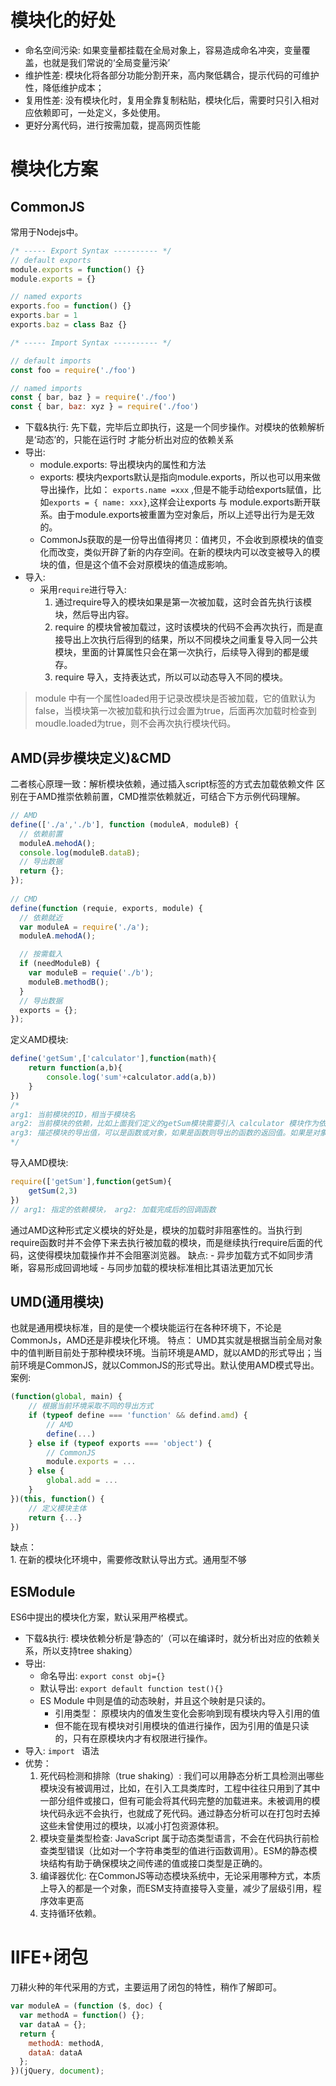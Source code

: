 # 模块化的好处  
- 命名空间污染: 如果变量都挂载在全局对象上，容易造成命名冲突，变量覆盖，也就是我们常说的‘全局变量污染’
- 维护性差: 模块化将各部分功能分割开来，高内聚低耦合，提示代码的可维护性，降低维护成本；
- 复用性差: 没有模块化时，复用全靠复制粘贴，模块化后，需要时只引入相对应依赖即可，一处定义，多处使用。
- 更好分离代码，进行按需加载，提高网页性能


# 模块化方案
## CommonJS 
常用于Nodejs中。
```javascript
/* ----- Export Syntax ---------- */
// default exports
module.exports = function() {}
module.exports = {}

// named exports
exports.foo = function() {}
exports.bar = 1
exports.baz = class Baz {}

/* ----- Import Syntax ---------- */

// default imports
const foo = require('./foo')

// named imports
const { bar, baz } = require('./foo')
const { bar, baz: xyz } = require('./foo')
```    
- 下载&执行:  先下载，完毕后立即执行，这是一个同步操作。对模块的依赖解析是‘动态’的，只能在运行时 才能分析出对应的依赖关系
- 导出:
  - module.exports: 导出模块内的属性和方法
  - exports: 模块内exports默认是指向module.exports，所以也可以用来做导出操作，比如： `exports.name =xxx` ,但是不能手动给exports赋值，比如`exports = { name: xxx}`,这样会让exports 与 module.exports断开联系。由于module.exports被重置为空对象后，所以上述导出行为是无效的。
  - CommonJs获取的是一份导出值得拷贝：值拷贝，不会收到原模块的值变化而改变，类似开辟了新的内存空间。在新的模块内可以改变被导入的模块的值，但是这个值不会对原模块的值造成影响。
- 导入:
  - 采用`require`进行导入:
    1. 通过require导入的模块如果是第一次被加载，这时会首先执行该模块，然后导出内容。
    2. require 的模块曾被加载过，这时该模块的代码不会再次执行，而是直接导出上次执行后得到的结果，所以不同模块之间重复导入同一公共模块，里面的计算属性只会在第一次执行，后续导入得到的都是缓存。
    3. require 导入，支持表达式，所以可以动态导入不同的模块。
> module 中有一个属性loaded用于记录改模块是否被加载，它的值默认为false，当模块第一次被加载和执行过会置为true，后面再次加载时检查到moudle.loaded为true，则不会再次执行模块代码。

## AMD(异步模块定义)&CMD
二者核心原理一致：解析模块依赖，通过插入script标签的方式去加载依赖文件
区别在于AMD推崇依赖前置，CMD推崇依赖就近，可结合下方示例代码理解。
```javascript
// AMD
define(['./a','./b'], function (moduleA, moduleB) {
  // 依赖前置
  moduleA.mehodA();
  console.log(moduleB.dataB);
  // 导出数据
  return {};
});
 
// CMD
define(function (requie, exports, module) {
  // 依赖就近
  var moduleA = require('./a');
  moduleA.mehodA();     

  // 按需载入
  if (needModuleB) {
    var moduleB = requie('./b');
    moduleB.methodB();
  }
  // 导出数据
  exports = {};
});
```
定义AMD模块:
```javascript
define('getSum',['calculator'],function(math){
    return function(a,b){
        console.log('sum'+calculator.add(a,b))
    }
})
/*
arg1: 当前模块的ID，相当于模块名
arg2: 当前模块的依赖，比如上面我们定义的getSum模块需要引入 calculator 模块作为依赖
arg3: 描述模块的导出值，可以是函数或对象，如果是函数则导出的函数的返回值。如果是对象则直接导出对象本身
*/
```
导入AMD模块:
```javascript
require(['getSum'],function(getSum){
    getSum(2,3)
})
// arg1: 指定的依赖模块， arg2: 加载完成后的回调函数
```
通过AMD这种形式定义模块的好处是，模块的加载时非阻塞性的。当执行到require函数时并不会停下来去执行被加载的模块，而是继续执行require后面的代码，这使得模块加载操作并不会阻塞浏览器。
缺点:
    - 异步加载方式不如同步清晰，容易形成回调地域
    - 与同步加载的模块标准相比其语法更加冗长

## UMD(通用模块)
也就是通用模块标准，目的是使一个模块能运行在各种环境下，不论是CommonJs，AMD还是非模块化环境。
特点： UMD其实就是根据当前全局对象中的值判断目前处于那种模块环境。当前环境是AMD，就以AMD的形式导出；当前环境是CommonJS，就以CommonJS的形式导出。默认使用AMD模式导出。
案例: 
```javascript
(function(global, main) {
    // 根据当前环境采取不同的导出方式
    if (typeof define === 'function' && defind.amd) {
        // AMD
        define(...)
    } else if (typeof exports === 'object') {
        // CommonJS
        module.exports = ...
    } else {
        global.add = ...
    }
})(this, function() {
    // 定义模块主体
    return {...}
})
```
缺点：  
    1. 在新的模块化环境中，需要修改默认导出方式。通用型不够
## ESModule
ES6中提出的模块化方案，默认采用严格模式。
- 下载&执行: 模块依赖分析是‘静态的’（可以在编译时，就分析出对应的依赖关系，所以支持tree shaking）
- 导出:
  - 命名导出: `export const obj={}`
  - 默认导出: `export default function test(){}`
  - ES Module 中则是值的动态映射，并且这个映射是只读的。
    - 引用类型： 原模块内的值发生变化会影响到现有模块内导入引用的值
    - 但不能在现有模块对引用模块的值进行操作，因为引用的值是只读的，只有在原模块内才有权限进行操作。
- 导入: `import ` 语法
- 优势：
  1. 死代码检测和排除（true shaking）: 我们可以用静态分析工具检测出哪些模块没有被调用过，比如，在引入工具类库时，工程中往往只用到了其中一部分组件或接口，但有可能会将其代码完整的加载进来。未被调用的模块代码永远不会执行，也就成了死代码。通过静态分析可以在打包时去掉这些未曾使用过的模块，以减小打包资源体积。
  2. 模块变量类型检查: JavaScript 属于动态类型语言，不会在代码执行前检查类型错误（比如对一个字符串类型的值进行函数调用）。ESM的静态模块结构有助于确保模块之间传递的值或接口类型是正确的。
  3. 编译器优化: 在CommonJS等动态模块系统中，无论采用哪种方式，本质上导入的都是一个对象，而ESM支持直接导入变量，减少了层级引用，程序效率更高 
  4. 支持循环依赖。

# IIFE+闭包
刀耕火种的年代采用的方式，主要运用了闭包的特性，稍作了解即可。
```javascript
var moduleA = (function ($, doc) {
  var methodA = function() {};
  var dataA = {};
  return {
    methodA: methodA,
    dataA: dataA
  };
})(jQuery, document);
```